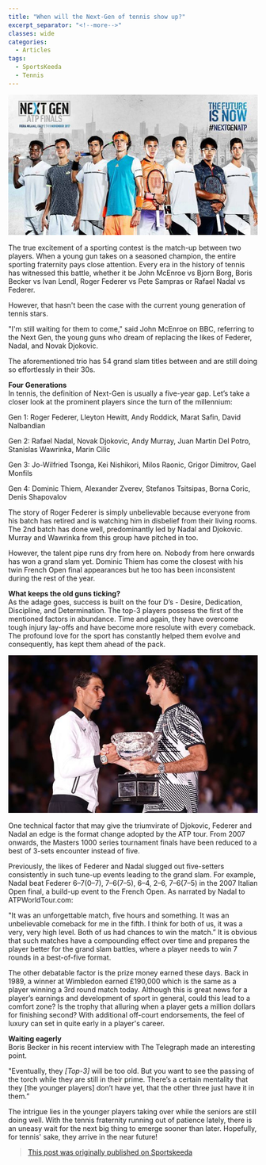 ```yaml
---
title: "When will the Next-Gen of tennis show up?"
excerpt_separator: "<!--more-->"
classes: wide
categories:
  - Articles
tags:
  - SportsKeeda
  - Tennis
---
```

![tennis](/assets/images/sknextgen.jpg)

The true excitement of a sporting contest is the match-up between two players. When a young gun takes on a seasoned champion, the entire sporting fraternity pays close attention. Every era in the history of tennis has witnessed this battle, whether it be John McEnroe vs Bjorn Borg, Boris Becker vs Ivan Lendl, Roger Federer vs Pete Sampras or Rafael Nadal vs Federer.
<!--more-->
However, that hasn't been the case with the current young generation of tennis stars.

"I'm still waiting for them to come," said John McEnroe on BBC, referring to the Next Gen, the young guns who dream of replacing the likes of Federer, Nadal, and Novak Djokovic. 

The aforementioned trio has 54 grand slam titles between and are still doing so effortlessly in their 30s.

**Four Generations**  
In tennis, the definition of Next-Gen is usually a five-year gap. Let’s take a closer look at the prominent players since the turn of the millennium:

Gen 1: Roger Federer, Lleyton Hewitt, Andy Roddick, Marat Safin, David Nalbandian

Gen 2: Rafael Nadal, Novak Djokovic, Andy Murray, Juan Martin Del Potro, Stanislas Wawrinka, Marin Cilic

Gen 3: Jo-Wilfried Tsonga, Kei Nishikori, Milos Raonic, Grigor Dimitrov, Gael Monfils

Gen 4: Dominic Thiem, Alexander Zverev, Stefanos Tsitsipas, Borna Coric, Denis Shapovalov

The story of Roger Federer is simply unbelievable because everyone from his batch has retired and is watching him in disbelief from their living rooms. The 2nd batch has done well, predominantly led by Nadal and Djokovic. Murray and Wawrinka from this group have pitched in too.

However, the talent pipe runs dry from here on. Nobody from here onwards has won a grand slam yet. Dominic Thiem has come the closest with his twin French Open final appearances but he too has been inconsistent during the rest of the year.

**What keeps the old guns ticking?**  
As the adage goes, success is built on the four D’s - Desire, Dedication, Discipline, and Determination. The top-3 players possess the first of the mentioned factors in abundance. Time and again, they have overcome tough injury lay-offs and have become more resolute with every comeback. The profound love for the sport has constantly helped them evolve and consequently, has kept them ahead of the pack.

![Roger Federer with Rafael Nadal](/assets/images/skrogerrafa.jpg)

One technical factor that may give the triumvirate of Djokovic, Federer and Nadal an edge is the format change adopted by the ATP tour. From 2007 onwards, the Masters 1000 series tournament finals have been reduced to a best of 3-sets encounter instead of five.

Previously, the likes of Federer and Nadal slugged out five-setters consistently in such tune-up events leading to the grand slam. For example, Nadal beat Federer 6–7(0–7), 7–6(7–5), 6–4, 2–6, 7–6(7–5) in the 2007 Italian Open final, a build-up event to the French Open. As narrated by Nadal to ATPWorldTour.com:

"It was an unforgettable match, five hours and something. It was an unbelievable comeback for me in the fifth. I think for both of us, it was a very, very high level. Both of us had chances to win the match.”
It is obvious that such matches have a compounding effect over time and prepares the player better for the grand slam battles, where a player needs to win 7 rounds in a best-of-five format.

The other debatable factor is the prize money earned these days. Back in 1989, a winner at Wimbledon earned £190,000 which is the same as a player winning a 3rd round match today. Although this is great news for a player’s earnings and development of sport in general, could this lead to a comfort zone? Is the trophy that alluring when a player gets a million dollars for finishing second? With additional off-court endorsements, the feel of luxury can set in quite early in a player's career.

**Waiting eagerly**  
Boris Becker in his recent interview with The Telegraph made an interesting point. 

"Eventually, they *[Top-3]* will be too old. But you want to see the passing of the torch while they are still in their prime. There’s a certain mentality that they [the younger players] don’t have yet, that the other three just have it in them.”

The intrigue lies in the younger players taking over while the seniors are still doing well. With the tennis fraternity running out of patience lately, there is an uneasy wait for the next big thing to emerge sooner than later. Hopefully, for tennis' sake, they arrive in the near future!

> [This post was originally published on Sportskeeda](https://www.sportskeeda.com/tennis/when-will-the-next-gen-show-up)